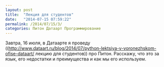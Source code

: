 ```yaml
---
layout: post
title:  "Лекция для студентов"
date:   "2014-07-15 07:59:22"
permalink: /2014/07/15/3/
categories: Питон Датаарт Программирование
---
```

Завтра, 16 июля, в Датаарте я проведу ((http://www.dataart.ru/blog/2014/07/python-lektsiya-v-voronezhskom-ofise-dataart/ лекцию для студентов)) про Питон.
Расскажу, что это за язык, его недостатки и преимущества и как мы его используем.


